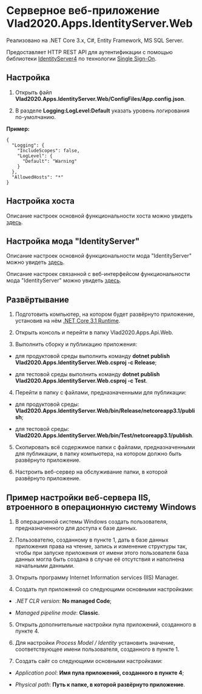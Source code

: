 # Серверное веб-приложение Vlad2020.Apps.IdentityServer.Web

Реализовано на .NET Core 3.x, C#, Entity Framework, MS SQL Server.

Предоставляет HTTP REST API для аутентификации с помощью библиотеки
[IdentityServer4](http://docs.identityserver.io/en/latest/index.html)
по технологии [Single Sign-On](https://ru.wikipedia.org/wiki/Технология_единого_входа).

## Настройка

1. Открыть файл **Vlad2020.Apps.IdentityServer.Web/ConfigFiles/App.config.json**.

2. В разделе **Logging:LogLevel:Default** указать уровень логирования по-умолчанию.

**Пример:**

    {  
      "Logging": {
        "IncludeScopes": false,
        "LogLevel": {
          "Default": "Warning"
        }
      },
      "AllowedHosts": "*"
    }

## Настройка хоста

Описание настроек основной функциональности хоста можно увидеть
[здесь](../Vlad2020.Host.Base/README.md).

## Настройка мода "IdentityServer"

Описание настроек основной функциональности мода "IdentityServer" можно увидеть
[здесь](../Vlad2020.Mods.IdentityServer.Base/README.md).

Описание настроек связанной с веб-интерфейсом функциональности мода "IdentityServer" можно увидеть
[здесь](../Vlad2020.Mods.IdentityServer.Web/README.md).

## Развёртывание

1. Подготовить компьютер, на котором будет развёрнуто приложение, установив на нём
[.NET Core 3.1 Runtime](https://dotnet.microsoft.com/download/dotnet-core/3.1).

2. Открыть консоль и перейти в папку Vlad2020.Apps.Api.Web.

3. Выполнить сборку и публикацию приложения:
 
- для продуктовой среды выполнить команду **dotnet publish Vlad2020.Apps.IdentityServer.Web.csproj -c Release**;

- для тестовой среды выполнить команду **dotnet publish Vlad2020.Apps.IdentityServer.Web.csproj -c Test**. 

4. Перейти в папку с файлами, предназначенными для публикации:
 
- для продуктовой среды: **Vlad2020.Apps.IdentityServer.Web/bin/Release/netcoreapp3.1/publish**;

- для тестовой среды: **Vlad2020.Apps.IdentityServer.Web/bin/Test/netcoreapp3.1/publish**.

5. Скопировать всё содержимое папки с файлами, предназначенными для публикации,
в папку компьютера, на котором должно быть развёрнуто приложение.

6. Настроить веб-сервер на обслуживание папки, в которой развёрнуто приложение.

## Пример настройки веб-сервера IIS, втроенного в операционную систему Windows

1. В операционной системы Windows создать пользователя, предназначенного для 
доступа к базе данных.

2. Пользователю, созданному в пункте 1, дать в базе данных приложения права на чтение, 
запись и изменение структуры так, чтобы при запуске приложения от имени этого пользователя
база данных могла быть создана в случае её отсутствия и наполнена начальными данными.  

3. Открыть программу Internet Information services (IIS) Manager.

4. Создать пул приложений со следующими основными настройками:

- *.NET CLR version*: **No managed Code**;

- *Managed pipeline mode*: **Classic**.

5. Открыть дополнительные настройки пула приложений, созданного в пункте 4.

6. Для настройки *Process Model / Identity* установить значение, соответствующее
имени пользователя, созданного в пункте 1.

7. Создать сайт со следующими основными настройками:

- *Application pool*: **Имя пула приложений, созданного в пункте 4**;

- *Physical path*: **Путь к папке, в которой развёрнуто приложение**.
